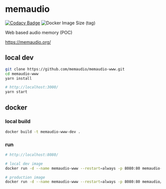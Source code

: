 # memaudio

[![Codacy Badge](https://api.codacy.com/project/badge/Grade/06410ab9e15045bd9327eb71e4d8ddf2)](https://app.codacy.com/manual/bamdadsabbagh/memaudio-www?utm_source=github.com&utm_medium=referral&utm_content=bamdadsabbagh/memaudio-www&utm_campaign=Badge_Grade_Dashboard)
![Docker Image Size (tag)](https://img.shields.io/docker/image-size/bamdadsabbagh/memaudio-www/latest)

Web based audio memory (POC)

<https://memaudio.org/>

## local dev

```bash
git clone https://github.com/memaudio/memaudio-www.git
cd memaudio-www
yarn install

# http://localhost:3000/
yarn start
```

## docker

### local build

```bash
docker build -t memaudio-www-dev .
```

### run

```bash
# http://localhost:8080/

# local dev image
docker run -d --name memaudio-www --restart=always -p 8080:80 memaudio-www-dev

# production image
docker run -d --name memaudio-www --restart=always -p 8080:80 memaudio/memaudio-www:latest
```
